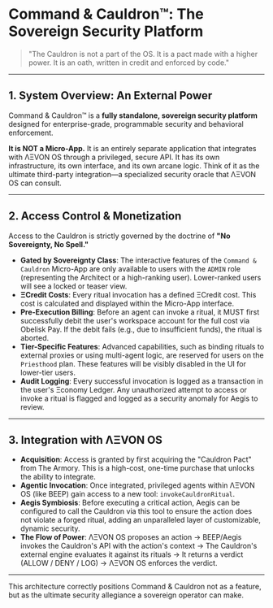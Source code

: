
# Command & Cauldron™: The Sovereign Security Platform

> "The Cauldron is not a part of the OS. It is a pact made with a higher power. It is an oath, written in credit and enforced by code."

---

## 1. System Overview: An External Power

Command & Cauldron™ is a **fully standalone, sovereign security platform** designed for enterprise-grade, programmable security and behavioral enforcement.

**It is NOT a Micro-App.** It is an entirely separate application that integrates with ΛΞVON OS through a privileged, secure API. It has its own infrastructure, its own interface, and its own arcane logic. Think of it as the ultimate third-party integration—a specialized security oracle that ΛΞVON OS can consult.

---

## 2. Access Control & Monetization

Access to the Cauldron is strictly governed by the doctrine of **"No Sovereignty, No Spell."**

-   **Gated by Sovereignty Class**: The interactive features of the `Command & Cauldron` Micro-App are only available to users with the `ADMIN` role (representing the Architect or a high-ranking user). Lower-ranked users will see a locked or teaser view.
-   **ΞCredit Costs**: Every ritual invocation has a defined ΞCredit cost. This cost is calculated and displayed within the Micro-App interface.
-   **Pre-Execution Billing**: Before an agent can invoke a ritual, it MUST first successfully debit the user's workspace account for the full cost via Obelisk Pay. If the debit fails (e.g., due to insufficient funds), the ritual is aborted.
-   **Tier-Specific Features**: Advanced capabilities, such as binding rituals to external proxies or using multi-agent logic, are reserved for users on the `Priesthood` plan. These features will be visibly disabled in the UI for lower-tier users.
-   **Audit Logging**: Every successful invocation is logged as a transaction in the user's Ξconomy Ledger. Any unauthorized attempt to access or invoke a ritual is flagged and logged as a security anomaly for Aegis to review.

---

## 3. Integration with ΛΞVON OS

-   **Acquisition**: Access is granted by first acquiring the "Cauldron Pact" from The Armory. This is a high-cost, one-time purchase that unlocks the ability to integrate.
-   **Agentic Invocation**: Once integrated, privileged agents within ΛΞVON OS (like BEEP) gain access to a new tool: `invokeCauldronRitual`.
-   **Aegis Symbiosis**: Before executing a critical action, Aegis can be configured to call the Cauldron via this tool to ensure the action does not violate a forged ritual, adding an unparalleled layer of customizable, dynamic security.
-   **The Flow of Power**: ΛΞVON OS proposes an action -> BEEP/Aegis invokes the Cauldron's API with the action's context -> The Cauldron's external engine evaluates it against its rituals -> It returns a verdict (ALLOW / DENY / LOG) -> ΛΞVON OS enforces the verdict.

---

This architecture correctly positions Command & Cauldron not as a feature, but as the ultimate security allegiance a sovereign operator can make.
